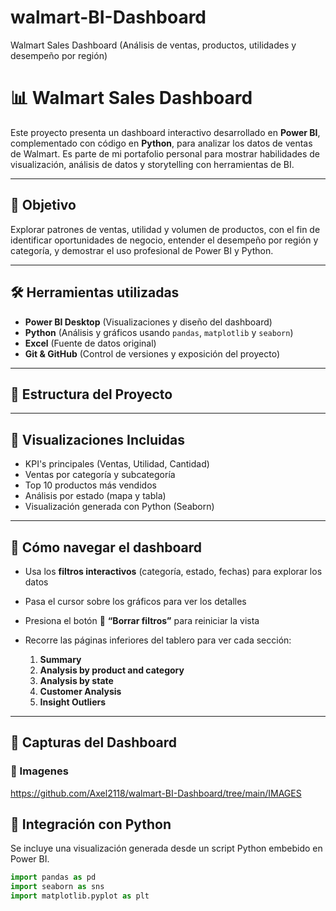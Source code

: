 # walmart-BI-Dashboard
Walmart Sales Dashboard (Análisis de ventas, productos, utilidades y desempeño por región)

# 📊 Walmart Sales Dashboard

Este proyecto presenta un dashboard interactivo desarrollado en **Power BI**, complementado con código en **Python**, para analizar los datos de ventas de Walmart. Es parte de mi portafolio personal para mostrar habilidades de visualización, análisis de datos y storytelling con herramientas de BI.

---

## 🧠 Objetivo

Explorar patrones de ventas, utilidad y volumen de productos, con el fin de identificar oportunidades de negocio, entender el desempeño por región y categoría, y demostrar el uso profesional de Power BI y Python.

---

## 🛠️ Herramientas utilizadas

- **Power BI Desktop** (Visualizaciones y diseño del dashboard)
- **Python** (Análisis y gráficos usando `pandas`, `matplotlib` y `seaborn`)
- **Excel** (Fuente de datos original)
- **Git & GitHub** (Control de versiones y exposición del proyecto)

---

## 📁 Estructura del Proyecto

---

## 👀 Visualizaciones Incluidas

- KPI's principales (Ventas, Utilidad, Cantidad)
- Ventas por categoría y subcategoría
- Top 10 productos más vendidos
- Análisis por estado (mapa y tabla)
- Visualización generada con Python (Seaborn)

---

## 🧭 Cómo navegar el dashboard

- Usa los **filtros interactivos** (categoría, estado, fechas) para explorar los datos
- Pasa el cursor sobre los gráficos para ver los detalles
- Presiona el botón 🔄 **“Borrar filtros”** para reiniciar la vista
- Recorre las páginas inferiores del tablero para ver cada sección:

  1. **Summary**
  2. **Analysis by product and category**
  3. **Analysis by state**
  4. **Customer Analysis**
  5. **Insight Outliers**

---

## 📸 Capturas del Dashboard

### 🔹 Imagenes

https://github.com/Axel2118/walmart-BI-Dashboard/tree/main/IMAGES

## 🧩 Integración con Python

Se incluye una visualización generada desde un script Python embebido en Power BI.

```python
import pandas as pd
import seaborn as sns
import matplotlib.pyplot as plt

